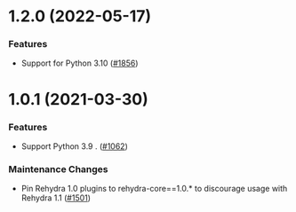 1.2.0 (2022-05-17)
======================

### Features

- Support for Python 3.10 ([#1856](https://github.com/facebookresearch/rehydra/issues/1856))


1.0.1 (2021-03-30)
==================

### Features

- Support Python 3.9 . ([#1062](https://github.com/facebookresearch/rehydra/issues/1062))

### Maintenance Changes

- Pin Rehydra 1.0 plugins to rehydra-core==1.0.* to discourage usage with Rehydra 1.1 ([#1501](https://github.com/facebookresearch/rehydra/issues/1501))
